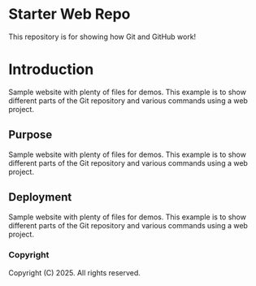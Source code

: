 # Starter Web Repo

This repository is for showing how Git and GitHub work!

# Introduction

Sample website with plenty of files for demos.
This example is to show different parts of the Git repository and various commands using a web project.

## Purpose

Sample website with plenty of files for demos.
This example is to show different parts of the Git repository and various commands using a web project.

## Deployment

Sample website with plenty of files for demos.
This example is to show different parts of the Git repository and various commands using a web project.

### Copyright

Copyright (C) 2025. All rights reserved.